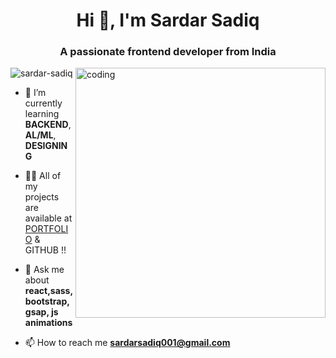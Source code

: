 
<h1 align="center">Hi 👋, I'm Sardar Sadiq</h1>
<h3 align="center">A passionate frontend developer from India</h3>
<img align="right" alt="coding"width="400"src="https://mir-s3-cdn-cf.behance.net/project_modules/max_1200/81bb4b165684019.640b6038d133e.gif">
<p align="left"> <img src="https://komarev.com/ghpvc/?username=sardar-sadiq&label=Profile%20views&color=0e75b6&style=flat" alt="sardar-sadiq" /> </p>


- 🌱 I’m currently learning **BACKEND**, **AL/ML**, **DESIGNING**

- 👨‍💻 All of my projects are available at [PORTFOLIO](https://sardarportfolio.netlify.app/) & GITHUB !!

- 💬 Ask me about **react,sass,bootstrap,gsap, js animations**

- 📫 How to reach me **sardarsadiq001@gmail.com**








